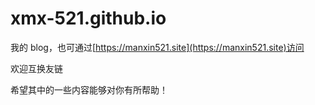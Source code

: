 # xmx-521.github.io

我的 blog，也可通过[https://manxin521.site](https://manxin521.site)访问

欢迎互换友链

希望其中的一些内容能够对你有所帮助！
